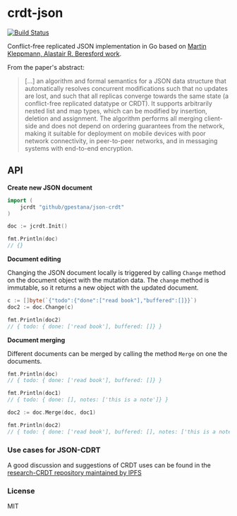 # crdt-json

[![Build Status](https://travis-ci.org/gpestana/crdt-json.svg?branch=master)](https://travis-ci.org/gpestana/crdt-json)

Conflict-free replicated JSON implementation in Go based on 
[Martin Kleppmann, Alastair R. Beresford
work](https://arxiv.org/abs/1608.03960).

From the paper's abstract:

> [...] an algorithm and formal semantics for a JSON data structure that 
> automatically resolves concurrent modifications such that no updates are lost,
> and such that all replicas converge towards the same state (a conflict-free 
> replicated datatype or CRDT). It supports arbitrarily nested list and map 
> types, which can be modified by insertion, deletion and assignment. The 
> algorithm performs all merging client-side and does not depend on ordering 
> guarantees from the network, making it suitable for deployment on mobile 
> devices with poor network connectivity, in peer-to-peer networks, and in 
> messaging systems with end-to-end encryption.

## API

**Create new JSON document**

```go
import (
	jcrdt "github/gpestana/json-crdt"	
)

doc := jcrdt.Init()

fmt.Println(doc) 
// {}
```

**Document editing**

Changing the JSON document locally is triggered by calling `Change` method on
the document object with the mutation data. The `change` method is immutable, so
it returns a new object with the updated document.

```go
c := []byte(`{"todo":{"done":["read book"],"buffered":[]}}`)
doc2 := doc.Change(c)

fmt.Println(doc2)
// { todo: { done: ['read book'], buffered: []} }
```

**Document merging**

Different documents can be merged by calling the method `Merge` on one the
documents.

```go
fmt.Println(doc)
// { todo: { done: ['read book'], buffered: []} }

fmt.Println(doc1)
// { todo: { done: [], notes: ['this is a note']} }

doc2 := doc.Merge(doc, doc1)

fmt.Println(doc2)
// { todo: { done: ['read book'], buffered: [], notes: ['this is a note']} }
```

### Use cases for JSON-CDRT

A good discussion and suggestions of CRDT uses can be found in the 
[research-CRDT repository maintained by IPFS](https://github.com/ipfs/research-CRDT/issues/1)

### License

MIT
